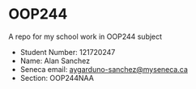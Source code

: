 # OOP244
A repo for my school work in OOP244 subject
- Student Number: 121720247
- Name: Alan Sanchez
- Seneca email: aygarduno-sanchez@myseneca.ca
- Section: OOP244NAA
